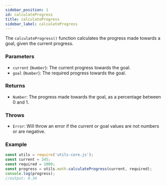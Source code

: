 ```yaml
---
sidebar_position: 1
id: calculateProgress
title: calculateProgress
sidebar_label: calculateProgress
---
```


The `calculateProgress()` function calculates the progress made towards a goal, given the current progress.

### Parameters

- `current` (`Number`): The current progress towards the goal.
- `goal` (`Number`): The required progress towards the goal.

### Returns

- `Number`: The progress made towards the goal, as a percentage between 0 and 1.

### Throws

- `Error`: Will throw an error if the current or goal values are not numbers or are negative.

### Example

```js
const utils = require('utils-core.js');
const current = 345;
const required = 1000;
const progress = utils.math.calculateProgress(current, required);
console.log(progress);
//output: 0.34
```